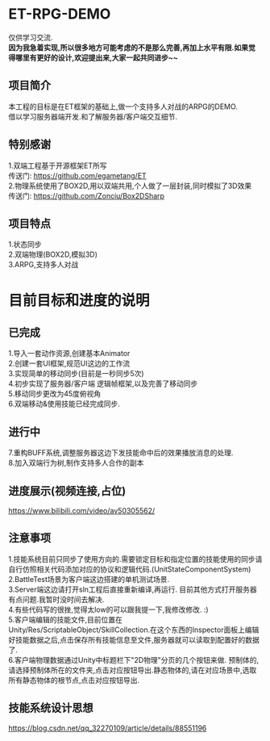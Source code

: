 # ET-RPG-DEMO
仅供学习交流.  
<b>因为我急着实现,所以很多地方可能考虑的不是那么完善,再加上水平有限.如果觉得哪里有更好的设计,欢迎提出来,大家一起共同进步~~</b>   

## 项目简介
本工程的目标是在ET框架的基础上,做一个支持多人对战的ARPG的DEMO.   
借以学习服务器端开发.和了解服务器/客户端交互细节.  

## 特别感谢
1.双端工程基于开源框架ET所写   
传送门: https://github.com/egametang/ET    
2.物理系统使用了BOX2D,用以双端共用,个人做了一层封装,同时模拟了3D效果    
传送门: https://github.com/Zonciu/Box2DSharp   


## 项目特点   
1.状态同步  
2.双端物理(BOX2D,模拟3D)  
3.ARPG,支持多人对战   

# 目前目标和进度的说明   
## 已完成
1.导入一套动作资源,创建基本Animator     
2.创建一套UI框架,规范UI这边的工作流    
3.实现简单的移动同步(目前是一秒同步5次)    
4.初步实现了服务器/客户端 逻辑帧框架,以及完善了移动同步    
5.移动同步更改为45度俯视角   
6.双端移动&使用技能已经完成同步.

## 进行中   
7.重构BUFF系统,调整服务器这边下发技能命中后的效果播放消息的处理.    
8.加入双端行为树,制作支持多人合作的副本

## 进度展示(视频连接,占位)
https://www.bilibili.com/video/av50305562/    


## 注意事项
1.技能系统目前只同步了使用方向的.需要锁定目标和指定位置的技能使用的同步请自行仿照相关代码添加对应的协议和逻辑代码.(UnitStateComponentSystem)   
2.BattleTest场景为客户端这边搭建的单机测试场景.    
3.Server端这边请打开sln工程后直接重新编译,再运行. 目前其他方式打开服务器有点问题.我暂时没时间去解决.    
4.有些代码写的很挫,觉得太low的可以跟我提一下,我修改修改. :)   
5.客户端编辑的技能文件,目前位置在Unity/Res/ScriptableObject/SkillCollection.在这个东西的Inspector面板上编辑好技能数据之后,点击保存所有技能信息至文件,服务器就可以读取到配置好的数据了.       
6.客户端物理数据通过Unity中标题栏下"2D物理"分页的几个按钮来做. 预制体的,请选择预制体所在的文件夹,点击对应按钮导出.静态物体的,请在对应场景中,选取所有静态物体的根节点,点击对应按钮导出.   

## 技能系统设计思想
https://blog.csdn.net/qq_32270109/article/details/88551196




